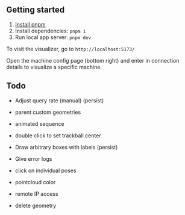## Getting started

1. [Install pnpm](https://pnpm.io/installation)
2. Install dependencies: `pnpm i`
3. Run local app server: `pnpm dev`

To visit the visualizer, go to `http://localhost:5173/`

Open the machine config page (bottom right) and enter in connection details to visualize a specific machine.

## Todo

- Adjust query rate (manual) (persist)
- parent custom geometries
- animated sequence
- double click to set trackball center
- Draw arbitrary boxes with labels (persist)
- Give error logs

- click on individual poses
- pointcloud color
- remote IP access
- delete geometry
